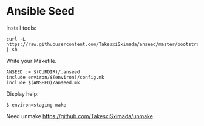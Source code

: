 # Ansible Seed

Install tools:

```
curl -L https://raw.githubusercontent.com/TakesxiSximada/anseed/master/bootstrap.sh | sh
```

Write your Makefile.

```
ANSEED := $(CURDIR)/.anseed
include environ/$(environ)/config.mk
include $(ANSEED)/anseed.mk
```

Display help:

```
$ environ=staging make
```


Need unmake https://github.com/TakesxiSximada/unmake

